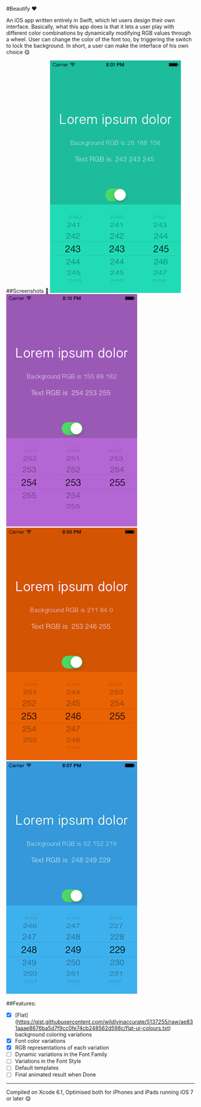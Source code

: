 #Beautify :heart:

An iOS app written entirely in Swift, which let users design their own interface. 
Basically, what this app does is that it lets a user play with different color combinations by dynamically modifying RGB
values through a wheel. User can change the color of the font too, by triggering the switch to lock the background. 
In short, a user can make the interface of his own choice :yum:

##Screenshots :movie_camera:
<img src="Screenshots/shot1.png" alt="Launch Screen"> <img src="Screenshots/shot3.png" alt="Launch Screen"> 
<img src="Screenshots/shot2.png" alt="Launch Screen"> <img src="Screenshots/shot4.png" alt="Launch Screen">

##Features:
- [x] [Flat] (https://gist.githubusercontent.com/wildlyinaccurate/5137255/raw/ae831aaae8676ba5d7f9cc0fe74cb248562d598c/flat-ui-colours.txt) background coloring variations
- [x] Font color variations
- [x] RGB representations of each variation
- [ ] Dynamic variations in the Font Family
- [ ] Variations in the Font Style
- [ ] Default templates
- [ ] Final animated result when Done

---
Compiled on Xcode 6.1, Optimised both for iPhones and iPads running iOS 7 or later :yum:
